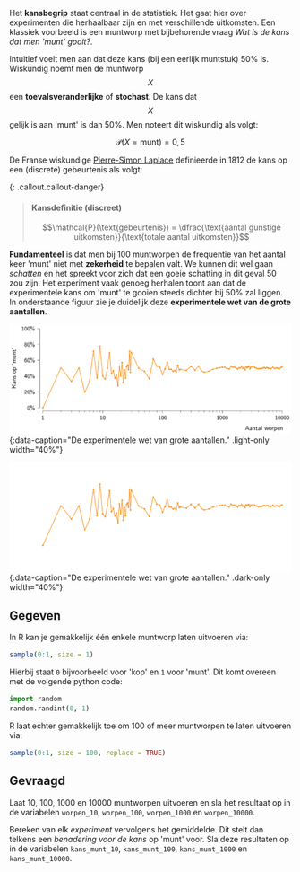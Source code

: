 Het **kansbegrip** staat centraal in de statistiek. Het gaat hier over experimenten die herhaalbaar zijn en met verschillende uitkomsten. Een klassiek voorbeeld is een muntworp met bijbehorende vraag *Wat is de kans dat men 'munt' gooit?*. 

Intuitief voelt men aan dat deze kans (bij een eerlijk muntstuk) 50% is. Wiskundig noemt men de muntworp $$X$$ een **toevalsveranderlijke** of **stochast**. De kans dat $$X$$ gelijk is aan 'munt' is dan 50%. Men noteert dit wiskundig als volgt:

$$
\mathcal{P}(X = \text{munt}) = 0,5
$$

De Franse wiskundige <a href="https://nl.wikipedia.org/wiki/Pierre-Simon_Laplace" target="_blank">Pierre-Simon Laplace</a> definieerde in 1812 de kans op een (discrete) gebeurtenis als volgt:

{: .callout.callout-danger}
>#### Kansdefinitie (discreet)
>
>$$\mathcal{P}(\text{gebeurtenis}) = \dfrac{\text{aantal gunstige uitkomsten}}{\text{totale aantal uitkomsten}}$$

**Fundamenteel** is dat men bij 100 muntworpen de frequentie van het aantal keer 'munt' niet met **zekerheid** te bepalen valt. We kunnen dit wel gaan *schatten* en het spreekt voor zich dat een goeie schatting in dit geval 50 zou zijn. Het experiment vaak genoeg herhalen toont aan dat de experimentele kans om 'munt' te gooien steeds dichter bij 50% zal liggen. In onderstaande figuur zie je duidelijk deze **experimentele wet van de grote aantallen**.

![De experimentele wet van grote aantallen.](media/cointoss_simulation.png "De experimentele wet van grote aantallen."){:data-caption="De experimentele wet van grote aantallen." .light-only width="40%"}

![De experimentele wet van grote aantallen.](media/cointoss_simulation_dark.png "De experimentele wet van grote aantallen."){:data-caption="De experimentele wet van grote aantallen." .dark-only width="40%"}


## Gegeven

In R kan je gemakkelijk één enkele muntworp laten uitvoeren via: 

```R
sample(0:1, size = 1)
```

Hierbij staat `0` bijvoorbeeld voor 'kop' en `1` voor 'munt'. Dit komt overeen met de volgende python code:

```python
import random
random.randint(0, 1)
```

R laat echter gemakkelijk toe om 100 of meer muntworpen te laten uitvoeren via:

```R
sample(0:1, size = 100, replace = TRUE)
```

## Gevraagd

Laat 10, 100, 1000 en 10000 muntworpen uitvoeren en sla het resultaat op in de variabelen `worpen_10`, `worpen_100`, `worpen_1000` en `worpen_10000`. 

Bereken van elk *experiment* vervolgens het gemiddelde. Dit stelt dan telkens een *benadering voor de kans* op 'munt' voor. Sla deze resultaten op in de variabelen `kans_munt_10`, `kans_munt_100`, `kans_munt_1000` en `kans_munt_10000`.
